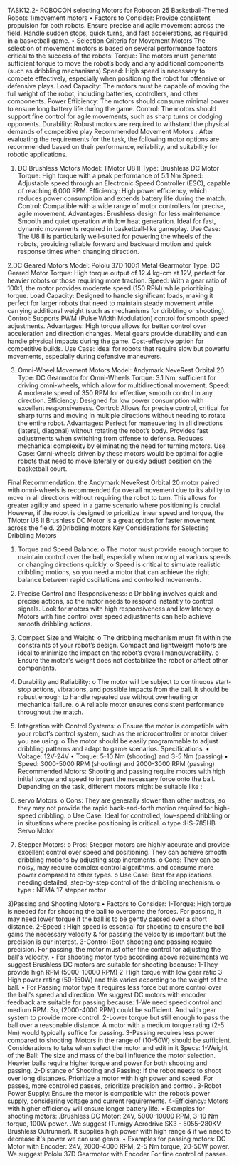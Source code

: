 TASK12.2- ROBOCON
selecting Motors for Robocon 25 Basketball-Themed Robots
1)movement motors
•	Factors to Consider:
Provide consistent propulsion for both robots. Ensure precise and agile movement across the field. Handle sudden stops, quick turns, and fast accelerations, as required in a basketball game.
•	Selection Criteria for Movement Motors
The selection of movement motors is based on several performance factors critical to the success of the robots:
Torque: The motors must generate sufficient torque to move the robot’s body and any additional components (such as dribbling mechanisms)
Speed: High speed is necessary to compete effectively, especially when positioning the robot for offensive or defensive plays.
Load Capacity: The motors must be capable of moving the full weight of the robot, including batteries, controllers, and other components.
Power Efficiency: The motors should consume minimal power to ensure long battery life during the game.
Control: The motors should support fine control for agile movements, such as sharp turns or dodging opponents.
Durability: Robust motors are required to withstand the physical demands of competitive play
Recommended Movement Motors :
After evaluating the requirements for the task, the following motor options are recommended based on their performance, reliability, and suitability for robotic applications.
1.	DC Brushless Motors Model: TMotor U8 II Type: Brushless DC Motor Torque: High torque with a peak performance of 5.1 Nm Speed: Adjustable speed through an Electronic Speed Controller (ESC), capable of reaching 6,000 RPM. Efficiency: High power efficiency, which reduces power consumption and extends battery life during the match. Control: Compatible with a wide range of motor controllers for precise, agile movement. Advantages: Brushless design for less maintenance. Smooth and quiet operation with low heat generation. Ideal for fast, dynamic movements required in basketball-like gameplay. Use Case: The U8 II is particularly well-suited for powering the wheels of the robots, providing reliable forward and backward motion and quick response times when changing direction.
 
2.DC Geared Motors Model: Pololu 37D 100:1 Metal Gearmotor Type: DC Geared Motor Torque: High torque output of 12.4 kg-cm at 12V, perfect for heavier robots or those requiring more traction. Speed: With a gear ratio of 100:1, the motor provides moderate speed (150 RPM) while prioritizing torque. Load Capacity: Designed to handle significant loads, making it perfect for larger robots that need to maintain steady movement while carrying additional weight (such as mechanisms for dribbling or shooting). Control: Supports PWM (Pulse Width Modulation) control for smooth speed adjustments.
Advantages: High torque allows for better control over acceleration and direction changes. Metal gears provide durability and can handle physical impacts during the game. Cost-effective option for competitive builds. Use Case: Ideal for robots that require slow but powerful movements, especially during defensive maneuvers.
 
3. Omni-Wheel Movement Motors Model: Andymark NeveRest Orbital 20 Type: DC Gearmotor for Omni-Wheels Torque: 3.1 Nm, sufficient for driving omni-wheels, which allow for multidirectional movement. Speed: A moderate speed of 350 RPM for effective, smooth control in any direction. Efficiency: Designed for low power consumption with excellent responsiveness. Control: Allows for precise control, critical for sharp turns and moving in multiple directions without needing to rotate the entire robot. Advantages: Perfect for maneuvering in all directions (lateral, diagonal) without rotating the robot’s body. Provides fast adjustments when switching from offense to defense. Reduces mechanical complexity by eliminating the need for turning motors. Use Case: Omni-wheels driven by these motors would be optimal for agile robots that need to move laterally or quickly adjust position on the basketball court.
 
Final Recommendation:
the Andymark NeveRest Orbital 20 motor paired with omni-wheels is recommended for overall movement due to its ability to move in all directions without requiring the robot to turn. This allows for greater agility and speed in a game scenario where positioning is crucial. However, if the robot is designed to prioritize linear speed and torque, the TMotor U8 II Brushless DC Motor is a great option for faster movement across the field.
2)Dribbling motors
Key Considerations for Selecting Dribbling Motors
1.	Torque and Speed Balance: 
o	The motor must provide enough torque to maintain control over the ball, especially when moving at various speeds or changing directions quickly.
o	Speed is critical to simulate realistic dribbling motions, so you need a motor that can achieve the right balance between rapid oscillations and controlled movements.
2.	Precise Control and Responsiveness: 
o	Dribbling involves quick and precise actions, so the motor needs to respond instantly to control signals. Look for motors with high responsiveness and low latency.
o	Motors with fine control over speed adjustments can help achieve smooth dribbling actions.
3.	Compact Size and Weight: 
o	The dribbling mechanism must fit within the constraints of your robot’s design. Compact and lightweight motors are ideal to minimize the impact on the robot’s overall maneuverability.
o	Ensure the motor's weight does not destabilize the robot or affect other components.
4.	Durability and Reliability: 
o	The motor will be subject to continuous start-stop actions, vibrations, and possible impacts from the ball. It should be robust enough to handle repeated use without overheating or mechanical failure.
o	A reliable motor ensures consistent performance throughout the match.
5.	Integration with Control Systems: 
o	Ensure the motor is compatible with your robot’s control system, such as the microcontroller or motor driver you are using.
o	The motor should be easily programmable to adjust dribbling patterns and adapt to game scenarios.
Specifications:
•	Voltage: 12V-24V
•	Torque: 5-10 Nm (shooting) and 3-5 Nm (passing)
•	Speed: 3000-5000 RPM (shooting) and 2000-3000 RPM (passing)
Recommended Motors:
Shooting and passing require motors with high initial torque and speed to impart the necessary force onto the ball. Depending on the task, different motors might be suitable like :
1.	servo Motors:
o	Cons: They are generally slower than other motors, so they may not provide the rapid back-and-forth motion required for high-speed dribbling.
o	Use Case: Ideal for controlled, low-speed dribbling or in situations where precise positioning is critical.
o	type :HS-785HB Servo Motor
 
2.	Stepper Motors:
o	Pros: Stepper motors are highly accurate and provide excellent control over speed and positioning. They can achieve smooth dribbling motions by adjusting step increments.
o	Cons: They can be noisy, may require complex control algorithms, and consume more power compared to other types.
o	Use Case: Best for applications needing detailed, step-by-step control of the dribbling mechanism.
o	type : NEMA 17 stepper motor
 
3)Passing and Shooting Motors
•	Factors to Consider:
1-Torque: High torque is needed for for shooting the ball to overcome the forces. For passing, it may need lower torque if the ball is to be gently passed over a short distance. 2-Speed : High speed is essential for shooting to ensure the ball gains the necessary velocity & for passing the velocity is important but the precision is our interest. 3-Control :Both shooting and passing require precision. For passing, the motor must offer fine control for adjusting the ball's velocity.
•	For shooting motor type according above requirements we suggest Brushless DC motors are suitable for shooting because: 1-They provide high RPM (5000-10000 RPM) 2-High torque with low gear ratio 3-High power rating (50-150W) and this varies according to the weight of the ball.
•	For Passing motor type it requires less force but more control over the ball's speed and direction. We suggest DC motors with encoder feedback are suitable for passing because: 1-We need speed control and medium RPM. So, (2000-4000 RPM) could be sufficient. And with gear system to provide more control. 2-Lower torque but still enough to pass the ball over a reasonable distance. A motor with a medium torque rating (2-5 Nm) would typically suffice for passing. 3-Passing requires less power compared to shooting. Motors in the range of (10-50W) should be sufficient.
Considerations to take when select the motor and edit in it Specs: 1-Weight of the Ball: The size and mass of the ball influence the motor selection. Heavier balls require higher torque and power for both shooting and passing. 2-Distance of Shooting and Passing: If the robot needs to shoot over long distances. Prioritize a motor with high power and speed. For passes, more controlled passes, prioritize precision and control. 3-Robot Power Supply: Ensure the motor is compatible with the robot’s power supply, considering voltage and current requirements. 4-Efficiency: Motors with higher efficiency will ensure longer battery life.
•	Examples for shooting motors: .Brushless DC Motor: 24V, 5000-10000 RPM, 3-10 Nm torque, 100W power. .We suggest (Turnigy Aerodrive SK3 - 5055-280KV Brushless Outrunner). It supplies high power with high range & if we need to decrease it's power we can use gears.
•	Examples for passing motors: DC Motor with Encoder: 24V, 2000-4000 RPM, 2-5 Nm torque, 20-50W power. We suggest Pololu 37D Gearmotor with Encoder For fine control of passes.


